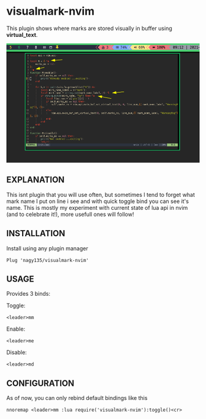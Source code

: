 # visualmark-nvim

This plugin shows where marks are stored visually in buffer using **virtual_text**.

![Screenshot](./examples/screen.png "Screenshot")

## EXPLANATION

This isnt plugin that you will use often, but sometimes I tend to forget what mark name I put on line i see
and with quick toggle bind you can see it's name.
This is mostly my experiment with current state of lua api in nvim (and to celebrate it!), more usefull ones will follow!

## INSTALLATION

Install using any plugin manager
```
Plug 'nagy135/visualmark-nvim'
```

## USAGE

Provides 3 binds:

Toggle:
```
<leader>mm
```

Enable:
```
<leader>me
```

Disable:
```
<leader>md
```

## CONFIGURATION

As of now, you can only rebind default bindings like this
```
nnoremap <leader>mm :lua require('visualmark-nvim'):toggle()<cr>
```
